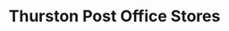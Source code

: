 ---
title: "Thurston Post Office Stores"
url: /bury-st-edmunds/thurston-post-office-stores/
shop: Lebensmittel
---